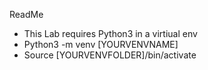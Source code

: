 ReadMe
* This Lab requires Python3 in a virtiual env
* Python3 -m venv [YOURVENVNAME]
* Source [YOURVENVFOLDER]/bin/activate
